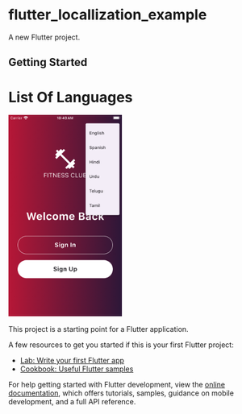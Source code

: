 # flutter_locallization_example

A new Flutter project.

## Getting Started

# List Of Languages

<img src ="https://github.com/Mirzaazmath/flutter_localization_example/blob/main/output/LanguageListScreenshot.png" height ="400">



This project is a starting point for a Flutter application.

A few resources to get you started if this is your first Flutter project:

- [Lab: Write your first Flutter app](https://docs.flutter.dev/get-started/codelab)
- [Cookbook: Useful Flutter samples](https://docs.flutter.dev/cookbook)

For help getting started with Flutter development, view the
[online documentation](https://docs.flutter.dev/), which offers tutorials,
samples, guidance on mobile development, and a full API reference.
